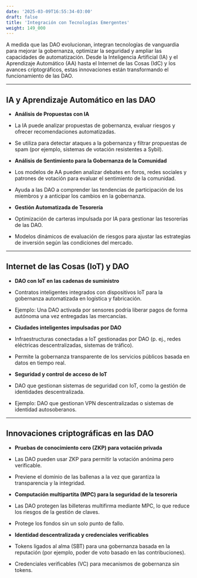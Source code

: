 ```yaml
---
date: '2025-03-09T16:55:34-03:00'
draft: false
title: 'Integración con Tecnologías Emergentes'
weight: 149_000
---
```


A medida que las DAO evolucionan, integran tecnologías de vanguardia para mejorar la gobernanza, optimizar la seguridad y ampliar las capacidades de automatización. Desde la Inteligencia Artificial (IA) y el Aprendizaje Automático (AA) hasta el Internet de las Cosas (IdC) y los avances criptográficos, estas innovaciones están transformando el funcionamiento de las DAO.

---

## **IA y Aprendizaje Automático en las DAO**

- **Análisis de Propuestas con IA**
- La IA puede analizar propuestas de gobernanza, evaluar riesgos y ofrecer recomendaciones automatizadas.
- Se utiliza para detectar ataques a la gobernanza y filtrar propuestas de spam (por ejemplo, sistemas de votación resistentes a Sybil).

- **Análisis de Sentimiento para la Gobernanza de la Comunidad**
- Los modelos de AA pueden analizar debates en foros, redes sociales y patrones de votación para evaluar el sentimiento de la comunidad.
- Ayuda a las DAO a comprender las tendencias de participación de los miembros y a anticipar los cambios en la gobernanza.

- **Gestión Automatizada de Tesorería**
- Optimización de carteras impulsada por IA para gestionar las tesorerías de las DAO.
- Modelos dinámicos de evaluación de riesgos para ajustar las estrategias de inversión según las condiciones del mercado.

---

## **Internet de las Cosas (IoT) y DAO**

- **DAO con IoT en las cadenas de suministro**
- Contratos inteligentes integrados con dispositivos IoT para la gobernanza automatizada en logística y fabricación.
- Ejemplo: Una DAO activada por sensores podría liberar pagos de forma autónoma una vez entregadas las mercancías.

- **Ciudades inteligentes impulsadas por DAO**
- Infraestructuras conectadas a IoT gestionadas por DAO (p. ej., redes eléctricas descentralizadas, sistemas de tráfico).
- Permite la gobernanza transparente de los servicios públicos basada en datos en tiempo real.

- **Seguridad y control de acceso de IoT**
- DAO que gestionan sistemas de seguridad con IoT, como la gestión de identidades descentralizada.
- Ejemplo: DAO que gestionan VPN descentralizadas o sistemas de identidad autosoberanos.

---

## **Innovaciones criptográficas en las DAO**

- **Pruebas de conocimiento cero (ZKP) para votación privada**
- Las DAO pueden usar ZKP para permitir la votación anónima pero verificable.
- Previene el dominio de las ballenas a la vez que garantiza la transparencia y la integridad.

- **Computación multipartita (MPC) para la seguridad de la tesorería**
- Las DAO protegen las billeteras multifirma mediante MPC, lo que reduce los riesgos de la gestión de claves.
- Protege los fondos sin un solo punto de fallo.

- **Identidad descentralizada y credenciales verificables**
- Tokens ligados al alma (SBT) para una gobernanza basada en la reputación (por ejemplo, poder de voto basado en las contribuciones).
- Credenciales verificables (VC) para mecanismos de gobernanza sin tokens.